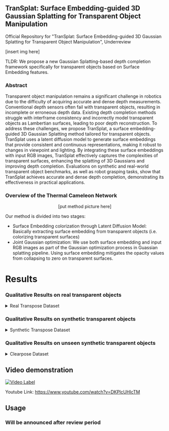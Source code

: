 ## TranSplat: Surface Embedding-guided 3D Gaussian Splatting for Transparent Object Manipulation

Official Repository for "TranSplat: Surface Embedding-guided 3D Gaussian Splatting for Transparent Object Manipulation", Underreview


[insert img here]

TLDR: We propose a new Gaussian Splatting-based depth completion framework specifically for transparent objects based on Surface Embedding features.

### Abstract

Transparent object manipulation remains a significant challenge in robotics due to the difficulty of acquiring accurate and dense depth measurements. Conventional depth sensors often fail with transparent objects, resulting in incomplete or erroneous depth data. Existing depth completion methods struggle with interframe consistency and incorrectly model transparent objects as Lambertian surfaces, leading to poor depth reconstruction. To address these challenges, we propose TranSplat, a surface embedding-guided 3D Gaussian Splatting method tailored for transparent objects. TranSplat uses a latent diffusion model to generate surface embeddings that provide consistent and continuous representations, making it robust to changes in viewpoint and lighting. By integrating these surface embeddings with input RGB images, TranSplat effectively captures the complexities of transparent surfaces, enhancing the splatting of 3D Gaussians and improving depth completion. Evaluations on synthetic and real-world transparent object benchmarks, as well as robot grasping tasks, show that TranSplat achieves accurate and dense depth completion, demonstrating its effectiveness in practical applications.

### Overview of the Thermal Cameleon Network

<div align="center">
  
[put method picture here]

</div>

Our method is divided into two stages:

- Surface Embedding colorization through Latent Diffusion Model: Basically extracting surface embedding from transparent objects (i.e. colorizing transparent surfaces) 
- Joint Gaussian optimization: We use both surface embedding and input RGB images as part of the Gaussian optimization process in Guassian splatting pipeline. Using surface embedding mitigates the opacity values from collapsing to zero on transparent surfaces.
  

# Results
### Qualitative Results on real transparent objects

<details>
  <summary>Real Transpose Dataset</summary>
  
<div align="center">
  
[put real transpose image here]
</div>

</details>

### Qualitative Results on synthetic transparent objects

<details>
  <summary>Synthetic Transpose Dataset</summary>
  
<div align="center">
  
[put synthetic transpose here]

</div>

</details>


### Qualitative Results on unseen synthetic transparent objects


<details>
  <summary> Clearpose Dataset </summary>
  
<div align="center">
  
[put clearpose here]


</div>

</details>


## Video demonstration


[![Video Label](http://img.youtube.com/vi/DKPlcUHIcTM/maxresdefault.jpg)]([https://youtu.be/DKPlcUHIcTM](https://youtu.be/DKPlcUHIcTM)?t=0s)

Youtube Link: https://www.youtube.com/watch?v=DKPlcUHIcTM

## Usage

### Will be announced after review period

